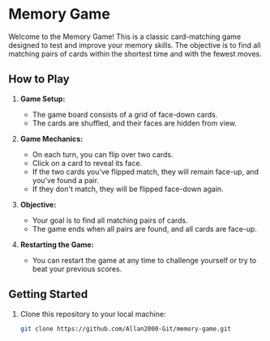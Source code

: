 # Memory Game

Welcome to the Memory Game! This is a classic card-matching game designed to test and improve your memory skills. The objective is to find all matching pairs of cards within the shortest time and with the fewest moves.

## How to Play

1. **Game Setup:**
   - The game board consists of a grid of face-down cards.
   - The cards are shuffled, and their faces are hidden from view.

2. **Game Mechanics:**
   - On each turn, you can flip over two cards.
   - Click on a card to reveal its face.
   - If the two cards you've flipped match, they will remain face-up, and you've found a pair.
   - If they don't match, they will be flipped face-down again.

3. **Objective:**
   - Your goal is to find all matching pairs of cards.
   - The game ends when all pairs are found, and all cards are face-up.

4. **Restarting the Game:**
   - You can restart the game at any time to challenge yourself or try to beat your previous scores.

## Getting Started

1. Clone this repository to your local machine:

   ```bash
   git clone https://github.com/Allan2000-Git/memory-game.git
